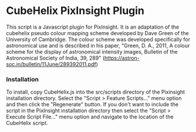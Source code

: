 CubeHelix PixInsight Plugin
===========================

This script is a Javascript plugin for PixInsight.  It is an adaptation of the cubehelix pseudo colour mapping scheme developed by Dave Green of the University of Cambridge.  The colour scheme was developed specifically for astronomical use and is described in his paper, "Green, D. A., 2011, A colour scheme for the display of astronomical intensity images, Bulletin of the Astronomical Society of India, 39, 289"
(https://astron-soc.in/bulletin/11June/289392011.pdf)

### Installation ###
 To install, copy CubeHelix.js into the src/scripts directory of the Pixinsight installation directory.  Select the "Script > Feature Scripts..." menu option and then click the "Regenerate" button.  If you don't want to include the script in the PixInsight installation directory then select the "Script > Execute Script File..." menu option and navigate to the location of the CubeHelix script.
